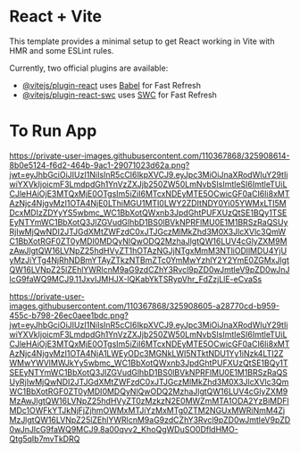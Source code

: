 # React + Vite

This template provides a minimal setup to get React working in Vite with HMR and some ESLint rules.

Currently, two official plugins are available:

- [@vitejs/plugin-react](https://github.com/vitejs/vite-plugin-react/blob/main/packages/plugin-react/README.md) uses [Babel](https://babeljs.io/) for Fast Refresh
- [@vitejs/plugin-react-swc](https://github.com/vitejs/vite-plugin-react-swc) uses [SWC](https://swc.rs/) for Fast Refresh

# To Run App
 https://private-user-images.githubusercontent.com/110367868/325908614-8b0e5124-f6d2-464b-9ac1-29071023d62a.png?jwt=eyJhbGciOiJIUzI1NiIsInR5cCI6IkpXVCJ9.eyJpc3MiOiJnaXRodWIuY29tIiwiYXVkIjoicmF3LmdpdGh1YnVzZXJjb250ZW50LmNvbSIsImtleSI6ImtleTUiLCJleHAiOjE3MTQxMjE0OTgsIm5iZiI6MTcxNDEyMTE5OCwicGF0aCI6Ii8xMTAzNjc4NjgvMzI1OTA4NjE0LThiMGU1MTI0LWY2ZDItNDY0Yi05YWMxLTI5MDcxMDIzZDYyYS5wbmc_WC1BbXotQWxnb3JpdGhtPUFXUzQtSE1BQy1TSEEyNTYmWC1BbXotQ3JlZGVudGlhbD1BS0lBVkNPRFlMU0E1M1BRSzRaQSUyRjIwMjQwNDI2JTJGdXMtZWFzdC0xJTJGczMlMkZhd3M0X3JlcXVlc3QmWC1BbXotRGF0ZT0yMDI0MDQyNlQwODQ2MzhaJlgtQW16LUV4cGlyZXM9MzAwJlgtQW16LVNpZ25hdHVyZT1hOTAzNGJjNTgxMmM3NTliODllMDU4YjUyMzJiYTg4NjRhNDBmYTAyZTkzNTBmZTc0YmMwYzhlY2Y2YmE0ZGMxJlgtQW16LVNpZ25lZEhlYWRlcnM9aG9zdCZhY3Rvcl9pZD0wJmtleV9pZD0wJnJlcG9faWQ9MCJ9.11JxvIJMHJX-IQKabYkTSRypVhr_FdZzjLlE-eCvaSs

 https://private-user-images.githubusercontent.com/110367868/325908605-a28770cd-b959-455c-b798-26ec0aee1bdc.png?jwt=eyJhbGciOiJIUzI1NiIsInR5cCI6IkpXVCJ9.eyJpc3MiOiJnaXRodWIuY29tIiwiYXVkIjoicmF3LmdpdGh1YnVzZXJjb250ZW50LmNvbSIsImtleSI6ImtleTUiLCJleHAiOjE3MTQxMjE0OTgsIm5iZiI6MTcxNDEyMTE5OCwicGF0aCI6Ii8xMTAzNjc4NjgvMzI1OTA4NjA1LWEyODc3MGNkLWI5NTktNDU1Yy1iNzk4LTI2ZWMwYWVlMWJkYy5wbmc_WC1BbXotQWxnb3JpdGhtPUFXUzQtSE1BQy1TSEEyNTYmWC1BbXotQ3JlZGVudGlhbD1BS0lBVkNPRFlMU0E1M1BRSzRaQSUyRjIwMjQwNDI2JTJGdXMtZWFzdC0xJTJGczMlMkZhd3M0X3JlcXVlc3QmWC1BbXotRGF0ZT0yMDI0MDQyNlQwODQ2MzhaJlgtQW16LUV4cGlyZXM9MzAwJlgtQW16LVNpZ25hdHVyZT0zMzkzN2E0MWZmMTA1ODA2YzBiMDFlMDc1OWFkYTJkNjFjZjhmOWMxMTJiYzMxMTg0ZTM2NGUxMWRiNmM4ZjMzJlgtQW16LVNpZ25lZEhlYWRlcnM9aG9zdCZhY3Rvcl9pZD0wJmtleV9pZD0wJnJlcG9faWQ9MCJ9.8a00qvv2_KhoQgWDuSO0DfldHMO-Qtg5qIb7mvTkDRQ
